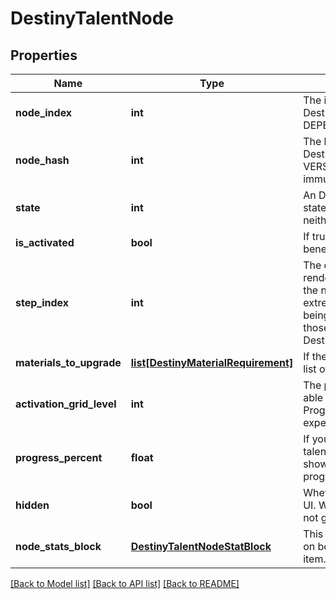 # DestinyTalentNode

## Properties
Name | Type | Description | Notes
------------ | ------------- | ------------- | -------------
**node_index** | **int** | The index of the Talent Node being referred to (an index into DestinyTalentGridDefinition.nodes[]). CONTENT VERSION DEPENDENT. | [optional] 
**node_hash** | **int** | The hash of the Talent Node being referred to (in DestinyTalentGridDefinition.nodes). Deceptively CONTENT VERSION DEPENDENT. We have no guarantee of the hash&#39;s immutability between content versions. | [optional] 
**state** | **int** | An DestinyTalentNodeState enum value indicating the node&#39;s state: whether it can be activated or swapped, and why not if neither can be performed. | [optional] 
**is_activated** | **bool** | If true, the node is activated: it&#39;s current step then provides its benefits. | [optional] 
**step_index** | **int** | The currently relevant Step for the node. It is this step that has rendering data for the node and the benefits that are provided if the node is activated. (the actual rules for benefits provided are extremely complicated in theory, but with how Talent Grids are being used in Destiny 2 you don&#39;t have to worry about a lot of those old Destiny 1 rules.) This is an index into: DestinyTalentGridDefinition.nodes[nodeIndex].steps[stepIndex] | [optional] 
**materials_to_upgrade** | [**list[DestinyMaterialRequirement]**](DestinyMaterialRequirement.md) | If the node has material requirements to be activated, this is the list of those requirements. | [optional] 
**activation_grid_level** | **int** | The progression level required on the Talent Grid in order to be able to activate this talent node. Talent Grids have their own Progression - similar to Character Level, but in this case it is experience related to the item itself. | [optional] 
**progress_percent** | **float** | If you want to show a progress bar or circle for how close this talent node is to being activate-able, this is the percentage to show. It follows the node&#39;s underlying rules about when the progress bar should first show up, and when it should be filled. | [optional] 
**hidden** | **bool** | Whether or not the talent node is actually visible in the game&#39;s UI. Whether you want to show it in your own UI is up to you! I&#39;m not gonna tell you who to sock it to. | [optional] 
**node_stats_block** | [**DestinyTalentNodeStatBlock**](DestinyTalentNodeStatBlock.md) | This property has some history. A talent grid can provide stats on both the item it&#39;s related to and the character equipping the item. This returns data about those stat bonuses. | [optional] 

[[Back to Model list]](../README.md#documentation-for-models) [[Back to API list]](../README.md#documentation-for-api-endpoints) [[Back to README]](../README.md)



